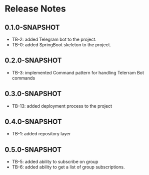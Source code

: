 # Release Notes

## 0.1.0-SNAPSHOT

* TB-2: added Telegram bot to the project.
* TB-0: added SpringBoot skeleton to the project.

## 0.2.0-SNAPSHOT

* TB-3: implemented Command pattern for handling Telerram Bot commands

## 0.3.0-SNAPSHOT

* TB-13: added deployment process to the project

## 0.4.0-SNAPSHOT

*   TB-1: added repository layer

## 0.5.0-SNAPSHOT

*   TB-5: added ability to subscribe on group
*   TB-6: added ability to get a list of group subscriptions.